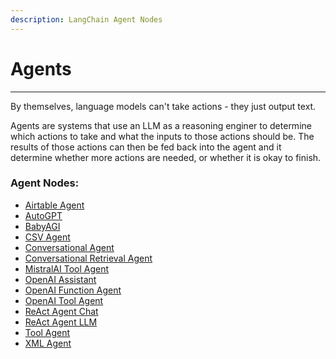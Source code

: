```yaml
---
description: LangChain Agent Nodes
---
```


# Agents

---

By themselves, language models can't take actions - they just output text.

Agents are systems that use an LLM as a reasoning enginer to determine which actions to take and what the inputs to those actions should be. The results of those actions can then be fed back into the agent and it determine whether more actions are needed, or whether it is okay to finish.

### Agent Nodes:

-   [Airtable Agent](airtable-agent.md)
-   [AutoGPT](autogpt.md)
-   [BabyAGI](babyagi.md)
-   [CSV Agent](csv-agent.md)
-   [Conversational Agent](conversational-agent.md)
-   [Conversational Retrieval Agent](conversational-retrieval-agent.md)
-   [MistralAI Tool Agent](mistralai-tool-agent.md)
-   [OpenAI Assistant](openai-assistant/)
-   [OpenAI Function Agent](openai-function-agent.md)
-   [OpenAI Tool Agent](../../llamaindex/agents/openai-tool-agent.md)
-   [ReAct Agent Chat](react-agent-chat.md)
-   [ReAct Agent LLM](react-agent-llm.md)
-   [Tool Agent](tool-agent.md)
-   [XML Agent](xml-agent.md)
